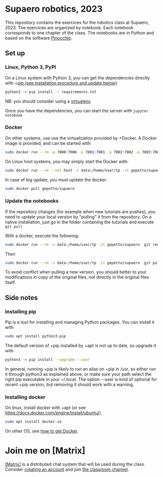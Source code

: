 ﻿# Supaero robotics, 2023

This repository contains the exercices for the robotics class at Supaero, 2023.
The exercices are organized by notebook. Each notebook corresponds to one chapter of the class.
The notebooks are in Python and based on the software [Pinocchio](https://github.com/stack-of-tasks/pinocchio).

## Set up

### Linux, Python 3, PyPI

On a Linux system with Python 3, you can get the dependencies directly with +[pip (see installation procedure and update below)](#installing-pip):
```bash
python3 -m pip install -r requirements.txt
```


NB: you should consider using a [virtualenv](https://docs.python.org/3/library/venv.html)

Once you have the dependencies, you can start the server with `jupyter notebook`

### Docker

On other systems, use use the virtualization provided by +Docker. A Docker image is provided, and can be started with:

```bash
sudo docker run --rm -p 7000:7000 -p 7001:7001 -p 7002:7002 -p 7003:7003 -p 7004:7004 -p 8888:8888 -v data:/home/user/tp -it gepetto/supaero
```

On Linux host systems, you may simply start the Docker with:

```bash
sudo docker run --rm --net host -v data:/home/user/tp -it gepetto/supaero
```

In case of big update, you must update the docker:
```bash
sudo docker pull gepetto/supaero
```

### Update the notebooks

If the repository changes (for example when new tutorials are pushes), you need to update your local
version by "pulling" it from the repository.
On a native installation, just go in the folder containing the tutorials and execute ```git pull```

With a docker, execute the following:
```bash
sudo docker run --rm -v data:/home/user/tp -it gepetto/supaero  git remote set-url origin https://github.com/gepetto/supaero2023
```
Then
```bash
sudo docker run --rm -v data:/home/user/tp -it gepetto/supaero  git pull --rebase origin main
```

To avoid conflict when pulling a new version, you should better to your modifications in copy of the original files,
not directly in the original files itself.

## Side notes

### Installing pip

Pip is a tool for installing and managing Python packages. You can install it with

```bash
sudo apt install python3-pip
```

The default version of +pip installed by +apt is not up to date, so upgrade it with
```bash
python3 -m pip install --upgrade --user
```

In general, running +pip is likely to run an alias on +pip in /usr, so either run it through python3 as explained above, or make sure your path select the right pip executable in your ~/.local. The option --user is kind of optional for recent +pip version, but removing it should work with a warning.

### Installing docker

On linux, install docker with +apt (or see https://docs.docker.com/engine/install/ubuntu/).

```bash
sudo apt install docker.io
```
On other OS, see [how to get Docker](https://docs.docker.com/get-docker/).


# Join me on \[Matrix\]

[\[Matrix\]](https://matrix.org/) is a distributed chat system that will be used during the class. Consider [creating an account](https://app.element.io/#/register) and join [the classroom channel](https://matrix.to/#/#supaero-robotics-2023:laas.fr).
